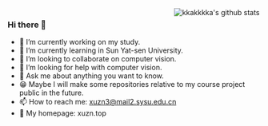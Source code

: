 <img align="right" src="https://github-readme-stats.vercel.app/api?username=kkakkkka&show_icons=true&theme=vue&count_private=true" alt="kkakkkka's github stats" />

### Hi there 👋

- 🔭 I’m currently working on my study.
- 🌱 I’m currently learning in Sun Yat-sen University.
- 👯 I’m looking to collaborate on computer vision.
- 🤔 I’m looking for help with computer vision.
- 💬 Ask me about anything you want to know.
- 😁 Maybe I will make some repositories relative to my course project public in the future.
- 📫 How to reach me: xuzn3@mail2.sysu.edu.cn
- 👀 My homepage: xuzn.top

